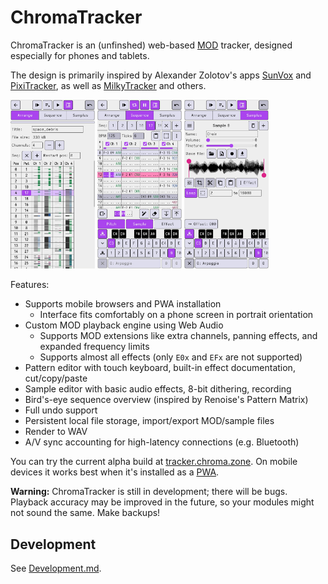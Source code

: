 # ChromaTracker

ChromaTracker is an (unfinshed) web-based [MOD](https://en.wikipedia.org/wiki/MOD_(file_format)) tracker, designed especially for phones and tablets.

The design is primarily inspired by Alexander Zolotov's apps [SunVox](https://www.warmplace.ru/soft/sunvox/) and [PixiTracker](https://www.warmplace.ru/soft/pixitracker/), as well as [MilkyTracker](https://milkytracker.org/) and others.

<span><img src="docs/screenshot1.png" width="135"> <img src="docs/screenshot2.png" width="135"> <img src="docs/screenshot3.png" width="135"></span>

Features:

- Supports mobile browsers and PWA installation
  - Interface fits comfortably on a phone screen in portrait orientation
- Custom MOD playback engine using Web Audio
  - Supports MOD extensions like extra channels, panning effects, and expanded frequency limits
  - Supports almost all effects (only `E0x` and `EFx` are not supported)
- Pattern editor with touch keyboard, built-in effect documentation, cut/copy/paste
- Sample editor with basic audio effects, 8-bit dithering, recording
- Bird's-eye sequence overview (inspired by Renoise's Pattern Matrix)
- Full undo support
- Persistent local file storage, import/export MOD/sample files
- Render to WAV
- A/V sync accounting for high-latency connections (e.g. Bluetooth)

You can try the current alpha build at [tracker.chroma.zone](https://tracker.chroma.zone/). On mobile devices it works best when it's installed as a [PWA](https://www.installpwa.com/from/tracker.chroma.zone).

**Warning:** ChromaTracker is still in development; there will be bugs. Playback accuracy may be improved in the future, so your modules might not sound the same. Make backups!

## Development

See [Development.md](docs/Development.md).

